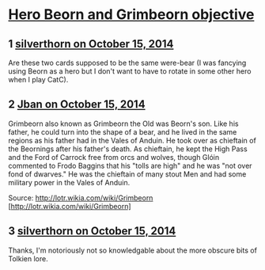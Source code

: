 # [Hero Beorn and Grimbeorn objective](https://community.fantasyflightgames.com/topic/124907-hero-beorn-and-grimbeorn-objective/)

## 1 [silverthorn on October 15, 2014](https://community.fantasyflightgames.com/topic/124907-hero-beorn-and-grimbeorn-objective/?do=findComment&comment=1300180)

Are these two cards supposed to be the same were-bear (I was fancying using Beorn as a hero but I don't want to have to rotate in some other hero when I play CatC).

## 2 [Jban on October 15, 2014](https://community.fantasyflightgames.com/topic/124907-hero-beorn-and-grimbeorn-objective/?do=findComment&comment=1300187)

Grimbeorn also known as Grimbeorn the Old was Beorn's son. Like his father, he could turn into the shape of a bear, and he lived in the same regions as his father had in the Vales of Anduin. He took over as chieftain of the Beornings after his father's death. As chieftain, he kept the High Pass and the Ford of Carrock free from orcs and wolves, though Glóin commented to Frodo Baggins that his "tolls are high" and he was "not over fond of dwarves." He was the chieftain of many stout Men and had some military power in the Vales of Anduin.
 

Source: http://lotr.wikia.com/wiki/Grimbeorn [http://lotr.wikia.com/wiki/Grimbeorn]

## 3 [silverthorn on October 15, 2014](https://community.fantasyflightgames.com/topic/124907-hero-beorn-and-grimbeorn-objective/?do=findComment&comment=1300190)

Thanks, I'm notoriously not so knowledgable about the more obscure bits of Tolkien lore.

